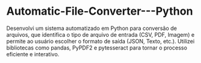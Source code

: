 # Automatic-File-Converter---Python
Desenvolvi um sistema automatizado em Python para conversão de arquivos, que identifica o tipo de arquivo de entrada (CSV, PDF, Imagem) e permite ao usuário escolher o formato de saída (JSON, Texto, etc.). Utilizei bibliotecas como pandas, PyPDF2 e pytesseract para tornar o processo eficiente e interativo.
